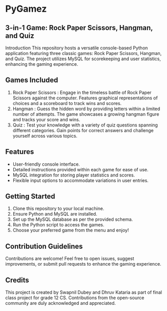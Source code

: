 # PyGamez

## 3-in-1 Game: Rock Paper Scissors, Hangman, and Quiz
Introduction
This repository hosts a versatile console-based Python application featuring three classic games: Rock Paper Scissors, Hangman, and Quiz. The project utilizes MySQL for scorekeeping and user statistics, enhancing the gaming experience.

## Games Included
1. Rock Paper Scissors :
   Engage in the timeless battle of Rock Paper Scissors against the computer.
   Features graphical representations of choices and a scoreboard to track wins and scores.
2. Hangman :
   Guess the hidden word by providing letters within a limited number of attempts.
   The game showcases a growing hangman figure and tracks your score and wins.
3. Quiz :
   Test your knowledge with a variety of quiz questions spanning different categories.
   Gain points for correct answers and challenge yourself across various topics.

## Features
- User-friendly console interface.
- Detailed instructions provided within each game for ease of use.
- MySQL integration for storing player statistics and scores.
- Flexible input options to accommodate variations in user entries.

## Getting Started
1. Clone this repository to your local machine.
2. Ensure Python and MySQL are installed.
3. Set up the MySQL database as per the provided schema.
4. Run the Python script to access the games.
5. Choose your preferred game from the menu and enjoy!

## Contribution Guidelines
Contributions are welcome! Feel free to open issues, suggest improvements, or submit pull requests to enhance the gaming experience.

## Credits
This project is created by Swapnil Dubey and Dhruv Kataria as part of final class project for grade 12 CS. Contributions from the open-source community are duly acknowledged and appreciated.

